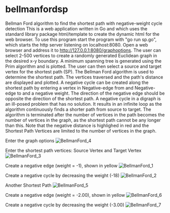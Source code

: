 # bellmanfordsp
Bellman Ford algorithm to find the shortest path with negative-weight cycle detection
This is a web application written in Go and which uses the standard library package html/template to create the dynamic html for the web browser.
To use this program start the program with "go run sp.go", which starts the http server listening on localhost:8080.  Open a web browser and
address it to http://127.0.0.1:8080/graphoptions.  The user can select 2-500 vertices to create a randomly generated Euclidean graph in
the desired x-y boundary.  A minimum spanning tree is generated using the Prim algorithm and is plotted.  The user can then select a source
and target vertex for the shortest path (SP).  The Bellman Ford algorithm is used to determine the shortest path.  The vertices traversed and
the path's distance are displayed and plotted.  A negative cycle can be created along the shortest path by entering a vertex in Negative-edge
from and Negative-edge to and a negative weight.  The direction of the negative edge should be opposite the direction of the shortest path.
A negative cycle in a digraph is an ill-posed problem that has no solution.  It results in an infinite loop as the algorithm continuously finds
a shorter path from source to target.  The algorithm is terminated after the number of vertices in the path becomes the number of vertices in
the graph, as the shortest path cannot be any longer than this.  Note that the negative distance is highlighed in red and the Shortest Path 
Vertices are limited to the number of vertices in the graph.

Enter the graph options
![BellmanFord_4](https://user-images.githubusercontent.com/117768679/223192308-f41c2054-49a7-4ff9-86eb-4907f387d569.PNG)

Enter the shortest path vertices:  Source Vertex and Target Vertex
![BellmanFord_3](https://user-images.githubusercontent.com/117768679/223192687-df44f513-9f9c-4e5d-84a5-cca6e308f41e.PNG)

Create a negative edge (weight = -1), shown in yellow
![BellmanFord_1](https://user-images.githubusercontent.com/117768679/223192882-b9bdf74a-b25c-4955-8354-9706a86e15fe.PNG)

Create a negative cycle by decreasing the weight (-18)
![BellmanFord_2](https://user-images.githubusercontent.com/117768679/223193350-acc98ef9-ed6a-420d-922f-45ab53d7321b.PNG)

Another Shortest Path
![BellmanFord_5](https://user-images.githubusercontent.com/117768679/223199517-ab282256-13ec-49e3-94b4-c26d91df1f0a.PNG)

Create a negative edge (weight = -2.00), shown in yellow
![BellmanFord_6](https://user-images.githubusercontent.com/117768679/223199782-cc040a71-c7cb-4eea-9f68-0c83e0a806fa.PNG)

Create a negative cycle by decreasing the weight (-3.00)
![BellmanFord_7](https://user-images.githubusercontent.com/117768679/223200157-181c5028-e9a2-4437-b938-9c224c0cd4bd.PNG)
